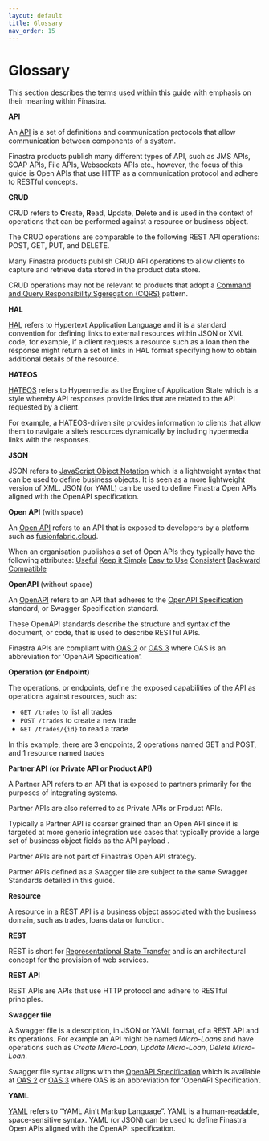 ```yaml
---
layout: default
title: Glossary
nav_order: 15
---
```


# Glossary

This section describes the terms used within this guide with emphasis on
their meaning within Finastra.

**API**

An
[API](https://en.wikipedia.org/wiki/Application_programming_interface)
is a set of definitions and communication protocols that allow
communication between components of a system.

Finastra products publish many different types of API, such as JMS APIs,
SOAP APIs, File APIs, Websockets APIs etc., however, the focus of this
guide is Open APIs that use HTTP as a communication protocol and adhere
to RESTful concepts.

**CRUD**

CRUD refers to **C**reate, **R**ead, **U**pdate, **D**elete and is used
in the context of operations that can be performed against a resource or
business object.

The CRUD operations are comparable to the following REST API operations:
POST, GET, PUT, and DELETE.

Many Finastra products publish CRUD API operations to allow clients to
capture and retrieve data stored in the product data store.

CRUD operations may not be relevant to products that adopt a [Command
and Query Responsibility Sgeregation
(CQRS)](https://martinfowler.com/bliki/CQRS.html) pattern.

**HAL**

[HAL](https://en.wikipedia.org/wiki/Hypertext_Application_Language)
refers to Hypertext Application Language and it is a standard convention
for defining links to external resources within JSON or XML code, for
example, if a client requests a resource such as a loan then the
response might return a set of links in HAL format specifying how to
obtain additional details of the resource.

**HATEOS**

[HATEOS](https://en.wikipedia.org/wiki/HATEOAS) refers to Hypermedia as
the Engine of Application State which is a style whereby API responses
provide links that are related to the API requested by a client.

For example, a HATEOS-driven site provides information to clients that
allow them to navigate a site’s resources dynamically by including
hypermedia links with the responses.

**JSON**

JSON refers to [JavaScript Object Notation](https://www.json.org/) which
is a lightweight syntax that can be used to define business objects. It
is seen as a more lightweight version of XML. JSON (or YAML) can be used
to define Finastra Open APIs aligned with the OpenAPI specification.

**Open API** (with space)

An [Open API](https://en.wikipedia.org/wiki/Open_API) refers to an API
that is exposed to developers by a platform such as
[fusionfabric.cloud](https://www.fusionfabric.cloud/).

When an organisation publishes a set of Open APIs they typically
have the following attributes:
[Useful](#FinastraOpenAPIs-Principles-Useful) [Keep it
Simple](#FinastraOpenAPIs-Principles-KeepitSimple) [Easy to
Use](#FinastraOpenAPIs-Principles-EasytoUse)
[Consistent](#FinastraOpenAPIs-Principles-Consistent) [Backward
Compatible](#FinastraOpenAPIs-Principles-BackwardCompatible)

**OpenAPI** (without space)

An [OpenAPI](https://en.wikipedia.org/wiki/OpenAPI_Specification) refers
to an API that adheres to the [OpenAPI
Specification](https://www.openapis.org/) standard, or Swagger
Specification standard.

These OpenAPI standards describe the structure and syntax of the
document, or code, that is used to describe RESTful APIs.

Finastra APIs are compliant with [OAS
2](https://github.com/OAI/OpenAPI-Specification/blob/master/versions/2.0.md)
or [OAS
3](https://github.com/OAI/OpenAPI-Specification/blob/master/versions/3.0.2.md)
where OAS is an abbreviation for ‘OpenAPI Specification’.

**Operation** **(or** **Endpoint)**

The operations, or endpoints, define the exposed capabilities of the API
as operations against resources, such as:

*   `GET /trades`  to list all trades
*   `POST /trades`  to create a new trade
*   `GET /trades/{id}`  to read a trade

In this example, there are 3 endpoints, 2 operations named GET and POST,
and 1 resource named trades

**Partner API** **(or Private API or Product API)**

A Partner API refers to an API that is exposed to partners primarily for
the purposes of integrating systems.

Partner APIs are also referred to as Private APIs or Product APIs.

Typically a Partner API is coarser grained than an Open API since
it is targeted at more generic integration use cases that typically
provide a large set of business object fields as the API payload .

Partner APIs are not part of Finastra’s Open API strategy.

Partner APIs defined as a Swagger file are subject to the same Swagger
Standards detailed in this guide.

**Resource**

A resource in a REST API is a business object associated with the
business domain, such as trades, loans data or function.

**REST**

REST is short for [Representational State
Transfer](https://en.wikipedia.org/wiki/Representational_state_transfer)
and is an architectural concept for the provision of web services.

**REST API**

REST APIs are APIs that use HTTP protocol and adhere to RESTful
principles.

**Swagger file**

A Swagger file is a description, in JSON or YAML format, of a REST API
and its operations. For example an API might be named *Micro-Loans* and
have operations such as *Create Micro-Loan*, *Update Micro-Loan*,
*Delete Micro-Loan*.

Swagger file syntax aligns with the [OpenAPI
Specification](https://www.openapis.org/) which is available at [OAS
2](https://github.com/OAI/OpenAPI-Specification/blob/master/versions/2.0.md)
or [OAS
3](https://github.com/OAI/OpenAPI-Specification/blob/master/versions/3.0.2.md)
where OAS is an abbreviation for ‘OpenAPI Specification’.

**YAML**

[YAML](https://yaml.org/) [](https://yaml.org/spec/1.2/spec.html)refers
to “YAML Ain’t Markup Language”. YAML is a human-readable,
space-sensitive syntax. YAML (or JSON) can be used to define Finastra
Open APIs aligned with the OpenAPI specification.
